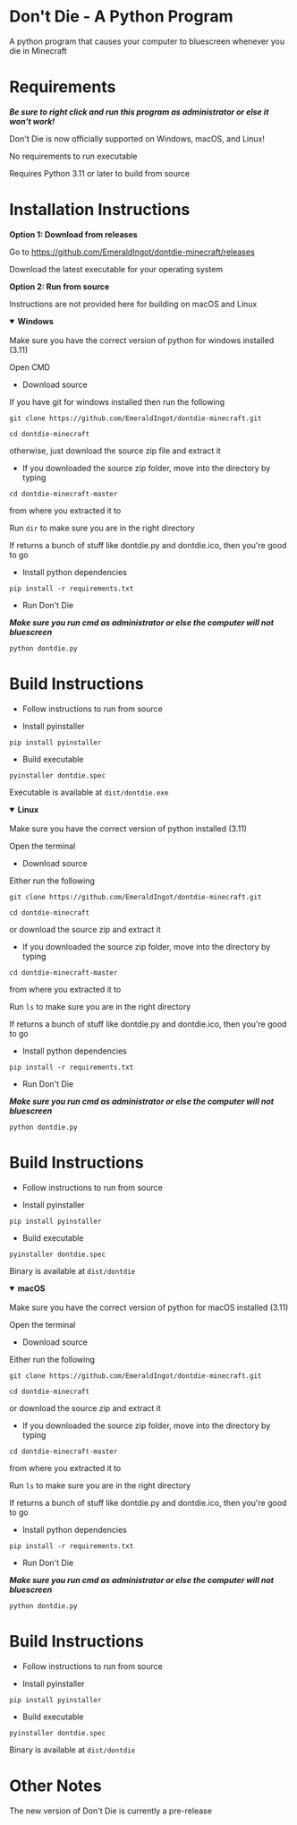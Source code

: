 # Don't Die - A Python Program
A python program that causes your computer to bluescreen whenever you die in Minecraft


# Requirements
***Be sure to right click and run this program as administrator or else it won't work!***

Don't Die is now officially supported on Windows, macOS, and Linux!

No requirements to run executable

Requires Python 3.11 or later to build from source

# Installation Instructions
**Option 1: Download from releases**

Go to https://github.com/EmeraldIngot/dontdie-minecraft/releases

Download the latest executable for your operating system


**Option 2: Run from source**

Instructions are not provided here for building on macOS and Linux


<details open>
<summary><strong>Windows</strong></summary>
<br>
Make sure you have the correct version of python for windows installed (3.11)

Open CMD

 - Download source
 
 If you have git for windows installed then run the following

 `git clone https://github.com/EmeraldIngot/dontdie-minecraft.git`
 
 `cd dontdie-minecraft`
 
 otherwise, just download the source zip file and extract it
 
 - If you downloaded the source zip folder, move into the directory by typing
 
 `cd dontdie-minecraft-master`
 
 from where you extracted it to
 
 Run `dir` to make sure you are in the right directory
 
 If returns a bunch of stuff like dontdie.py and dontdie.ico, then you're good to go
 
 - Install python dependencies
  
`pip install -r requirements.txt`

 - Run Don't Die
 
 ***Make sure you run cmd as administrator or else the computer will not bluescreen***
 
 `python dontdie.py`


# Build Instructions

 - Follow instructions to run from source
 
 - Install pyinstaller
 
 `pip install pyinstaller`

 - Build executable
 
 `pyinstaller dontdie.spec`

Executable is available at `dist/dontdie.exe`
</details>

<details open>
<summary><strong>Linux</strong></summary>
<br>
Make sure you have the correct version of python installed (3.11)

Open the terminal
 - Download source
 
Either run the following

 `git clone https://github.com/EmeraldIngot/dontdie-minecraft.git`
 
 `cd dontdie-minecraft`
 
or download the source zip and extract it
 
 - If you downloaded the source zip folder, move into the directory by typing
 
 `cd dontdie-minecraft-master`
 
 from where you extracted it to
 
 Run `ls` to make sure you are in the right directory
 
 If returns a bunch of stuff like dontdie.py and dontdie.ico, then you're good to go
 
 - Install python dependencies
  
`pip install -r requirements.txt`

 - Run Don't Die
 
 ***Make sure you run cmd as administrator or else the computer will not bluescreen***
 
 `python dontdie.py`


# Build Instructions

 - Follow instructions to run from source
 
 - Install pyinstaller
 
 `pip install pyinstaller`

 - Build executable
 
 `pyinstaller dontdie.spec`

Binary is available at `dist/dontdie`
</details>

<details open>
<summary><strong>macOS</strong></summary>
<br>
Make sure you have the correct version of python for macOS installed (3.11)

Open the terminal
 - Download source
 
Either run the following

 `git clone https://github.com/EmeraldIngot/dontdie-minecraft.git`
 
 `cd dontdie-minecraft`
 
or download the source zip and extract it
 
 - If you downloaded the source zip folder, move into the directory by typing
 
 `cd dontdie-minecraft-master`
 
 from where you extracted it to
 
 Run `ls` to make sure you are in the right directory
 
 If returns a bunch of stuff like dontdie.py and dontdie.ico, then you're good to go
 
 - Install python dependencies
  
`pip install -r requirements.txt`

 - Run Don't Die
 
 ***Make sure you run cmd as administrator or else the computer will not bluescreen***
 
 `python dontdie.py`


# Build Instructions

 - Follow instructions to run from source
 
 - Install pyinstaller
 
 `pip install pyinstaller`

 - Build executable
 
 `pyinstaller dontdie.spec`

Binary is available at `dist/dontdie`
</details>


# Other Notes

The new version of Don't Die is currently a pre-release
